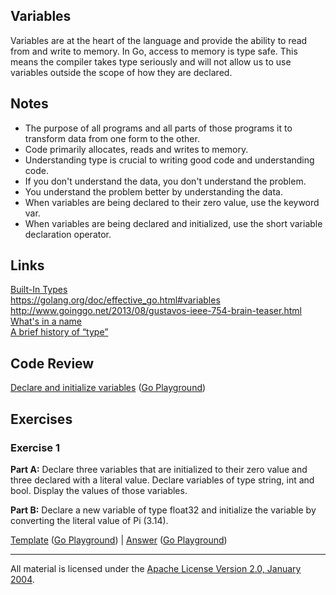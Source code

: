 ## Variables

Variables are at the heart of the language and provide the ability to read from and write to memory. In Go, access to memory is type safe. This means the compiler takes type seriously and will not allow us to use variables outside the scope of how they are declared.

## Notes

* The purpose of all programs and all parts of those programs it to transform data from one form to the other.
* Code primarily allocates, reads and writes to memory.
* Understanding type is crucial to writing good code and understanding code.
* If you don't understand the data, you don't understand the problem.
* You understand the problem better by understanding the data.
* When variables are being declared to their zero value, use the keyword var.
* When variables are being declared and initialized, use the short variable declaration operator.

## Links

[Built-In Types](http://golang.org/ref/spec#Boolean_types)  
https://golang.org/doc/effective_go.html#variables  
http://www.goinggo.net/2013/08/gustavos-ieee-754-brain-teaser.html  
[What's in a name](https://www.youtube.com/watch?v=sFUSP8Au_PE)  
[A brief history of “type”](http://arcanesentiment.blogspot.com/2015/01/a-brief-history-of-type.html)  

## Code Review

[Declare and initialize variables](example1/example1.go) ([Go Playground](https://play.golang.org/p/B5mjJKPYLh))

## Exercises

### Exercise 1 

**Part A:** Declare three variables that are initialized to their zero value and three declared with a literal value. Declare variables of type string, int and bool. Display the values of those variables.

**Part B:** Declare a new variable of type float32 and initialize the variable by converting the literal value of Pi (3.14).

[Template](exercises/template1/template1.go) ([Go Playground](https://play.golang.org/p/JIgjb3Ty3e)) | 
[Answer](exercises/exercise1/exercise1.go) ([Go Playground](https://play.golang.org/p/wNjayRMEcM))
___
All material is licensed under the [Apache License Version 2.0, January 2004](http://www.apache.org/licenses/LICENSE-2.0).
